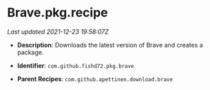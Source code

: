 # Brave.pkg.recipe

_Last updated 2021-12-23 19:58:07Z_

- **Description**: Downloads the latest version of Brave and creates a package.

- **Identifier**: `com.github.fishd72.pkg.brave`

- **Parent Recipes**: `com.github.apettinen.download.brave`